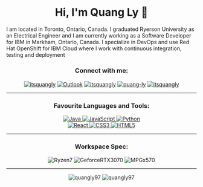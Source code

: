 <h1 align="center">Hi, I'm Quang Ly 👋</h1>

<p>I am located in Toronto, Ontario, Canada. I graduated Ryerson University as an Electrical Engineer and I am currently working as a Software Developer for IBM in Markham, Ontario, Canada. I specialize in DevOps and use Red Hat OpenShift for IBM Cloud where I work with continuous integration, testing and deployment </p>

<h3 align="center">Connect with me:</h3>
<p align="center">
<a href="https://github.com/quangly97" target="blank"><img align="center" src="https://img.shields.io/badge/GitHub-100000?style=for-the-badge&logo=github&logoColor=white" alt="itsquangly"/></a>
<a href="quangly789@hotmail.com" target="blank"><img align="center" alt="Outlook" src="https://img.shields.io/badge/Microsoft_Outlook-0078D4?style=for-the-badge&logo=microsoft-outlook&logoColor=white" alt="quangly789@hotmail.com"/></a>
<a href="https://twitter.com/itsquangly" target="blank"><img align="center" src="https://img.shields.io/badge/Twitter-1DA1F2?style=for-the-badge&logo=twitter&logoColor=white" alt="itsquangly"/></a>
<a href="https://linkedin.com/in/quang-ly" target="blank"><img align="center" src="https://img.shields.io/badge/LinkedIn-0077B5?style=for-the-badge&logo=linkedin&logoColor=white" alt="quang-ly"/></a>
<a href="https://instagram.com/itsquangly" target="blank"><img align="center" src="https://img.shields.io/badge/Instagram-E4405F?style=for-the-badge&logo=instagram&logoColor=white" alt="itsquangly"/></a>
</p>

---

<h3 align="center">Favourite Languages and Tools:</h3>
<p align="center"> 
<a href="https://www.java.com" target="_blank"> <img alt="Java" src="https://img.shields.io/badge/java-%23ED8B00.svg?&style=for-the-badge&logo=java&logoColor=white"/> </a> 
<a href="https://developer.mozilla.org/en-US/docs/Web/JavaScript" target="_blank"> <img alt="JavaScript" src="https://img.shields.io/badge/javascript%20-%23323330.svg?&style=for-the-badge&logo=javascript&logoColor=%23F7DF1E"/> </a> 
<a href="https://www.python.org" target="_blank"> <img alt="Python" src="https://img.shields.io/badge/python%20-%2314354C.svg?&style=for-the-badge&logo=python&logoColor=white"/> </a> <br/>
<a href="https://reactjs.org/" target="_blank"> <img alt="React" src="https://img.shields.io/badge/react%20-%2320232a.svg?&style=for-the-badge&logo=react&logoColor=%2361DAFB"/> </a> 
<a href="https://www.w3schools.com/css/" target="_blank"> <img alt="CSS3" src="https://img.shields.io/badge/css3%20-%231572B6.svg?&style=for-the-badge&logo=css3&logoColor=white"/> </a> 
<a href="https://www.w3.org/html/" target="_blank"> <img alt="HTML5" src="https://img.shields.io/badge/html5%20-%23E34F26.svg?&style=for-the-badge&logo=html5&logoColor=white"/> </a> 
</p>

---

<h3 align="center">Workspace Spec:</h3>
<p align="center">
<img alt="Ryzen7" src="https://img.shields.io/badge/AMD-Ryzen_7_3800X-ED1C24?style=for-the-badge&logo=amd&logoColor=white"/>
<img alt="GeforceRTX3070" src="https://img.shields.io/badge/NVIDIA-RTX3070-76B900?style=for-the-badge&logo=nvidia&logoColor=white"/>
<img alt="MPGx570" src="https://img.shields.io/badge/MSI-MPG%20X570%20GAMING%20PRO%20CARBON%20WIFI%20Gaming-blueviolet?style=for-the-badge&logo=msi&logoColor=white" />
</p>

---

<div align="center"">
<span><img src="https://github-readme-stats.vercel.app/api/top-langs?username=quangly97&show_icons=true&locale=en&layout=compact" alt="quangly97" /></span>
<span><img src="https://github-readme-stats.vercel.app/api?username=quangly97" alt="quangly97"/></span>
</div>
